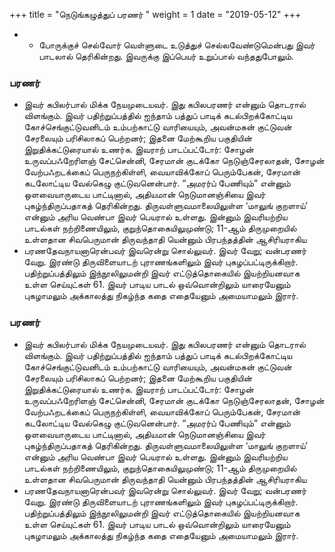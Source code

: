 ﻿+++
title = "நெடுங்கழுத்துப் பரணர்  "
weight = 1
date = "2019-05-12"
+++


- - போருக்குச் செல்வோர் வெள்ளுடை உடுத்துச் செல்லவேண்டுமென்பது இவர் பாடலால் தெரிகின்றது. இவருக்கு இப்பெயர் உறுப்பால் வந்ததுபோலும். 
### பரணர்  
- இவர் கபிலர்பால் மிக்க நேயமுடையவர். இது கபிலபரணர் என்னும் தொடரால் விளங்கும். இவர் பதிற்றுப்பத்தில் ஐந்தாம் பத்துப் பாடிக் கடல்பிறக்கோட்டிய கோச்செங்குட்டுவனிடம் உம்பற்காட்டு வாரியையும், அவன்மகன் குட்டுவன் சேரலையும் பரிசிலாகப் பெற்றனர்; இதனை மேற்கூறிய பகுதியின் இறுதிக்கட்டுரையால் உணர்க. இவராற் பாடப்பட்டோர்: சோழன் உருவப்பஃறேரிளஞ் சேட்சென்னி, சேரமான் குடக்கோ நெடுஞ்சேரலாதன், சோழன் வேற்பஃறடக்கைப் பெருநற்கிள்ளி, வையாவிக்கோப் பெரும்பேகன், சேரமான் கடலோட்டிய வேல்கெழு குட்டுவனென்பார். “அமரர்ப் பேணியும்” என்னும் ஒளவையாருடைய பாட்டினால், அதியமான் நெடுமானஞ்சியை இவர் புகழ்ந்திருப்பதாகத் தெரிகின்றது. திருவள்ளுவமாலையிலுள்ள ‘மாலுங் குறளாய்’ என்னும் அரிய வெண்பா இவர் பெயரால் உள்ளது. இன்னும் இவரியற்றிய பாடல்கள் நற்றிணையிலும், குறுந்தொகையிலுமுண்டு; 11-ஆம் திருமுறையில் உள்ளதான சிவபெருமான் திருவந்தாதி யென்னும் பிரபந்தத்தின் ஆசிரியராகிய 
-  பரணதேவநாயனாரென்பவர் இவரென்று சொல்லுவர். இவர் வேறு; வன்பரணர் வேறு. இரண்டு  திருவிளையாடற் புராணங்களிலும் இவர் புகழப்பட்டிருக்கிறார். பதிற்றுப்பத்திலும் இந்நூலிலுமன்றி இவர் எட்டுத்தொகையில் இயற்றியனவாக உள்ள செய்யுட்கள் 61. இவர் பாடிய பாடல் ஒவ்வொன்றிலும் யாரையேனும் புகழாமலும் அக்காலத்து நிகழ்ந்த கதை எதையேனும் அமையாமலும் இரார். 
  
### பரணர்  
- இவர் கபிலர்பால் மிக்க நேயமுடையவர். இது கபிலபரணர் என்னும் தொடரால் விளங்கும். இவர் பதிற்றுப்பத்தில் ஐந்தாம் பத்துப் பாடிக் கடல்பிறக்கோட்டிய கோச்செங்குட்டுவனிடம் உம்பற்காட்டு வாரியையும், அவன்மகன் குட்டுவன் சேரலையும் பரிசிலாகப் பெற்றனர்; இதனை மேற்கூறிய பகுதியின் இறுதிக்கட்டுரையால் உணர்க. இவராற் பாடப்பட்டோர்: சோழன் உருவப்பஃறேரிளஞ் சேட்சென்னி, சேரமான் குடக்கோ நெடுஞ்சேரலாதன், சோழன் வேற்பஃறடக்கைப் பெருநற்கிள்ளி, வையாவிக்கோப் பெரும்பேகன், சேரமான் கடலோட்டிய வேல்கெழு குட்டுவனென்பார். “அமரர்ப் பேணியும்” என்னும் ஒளவையாருடைய பாட்டினால், அதியமான் நெடுமானஞ்சியை இவர் புகழ்ந்திருப்பதாகத் தெரிகின்றது. திருவள்ளுவமாலையிலுள்ள ‘மாலுங் குறளாய்’ என்னும் அரிய வெண்பா இவர் பெயரால் உள்ளது. இன்னும் இவரியற்றிய பாடல்கள் நற்றிணையிலும், குறுந்தொகையிலுமுண்டு; 11-ஆம் திருமுறையில் உள்ளதான சிவபெருமான் திருவந்தாதி யென்னும் பிரபந்தத்தின் ஆசிரியராகிய 
-  பரணதேவநாயனாரென்பவர் இவரென்று சொல்லுவர். இவர் வேறு; வன்பரணர் வேறு. இரண்டு  திருவிளையாடற் புராணங்களிலும் இவர் புகழப்பட்டிருக்கிறார். பதிற்றுப்பத்திலும் இந்நூலிலுமன்றி இவர் எட்டுத்தொகையில் இயற்றியனவாக உள்ள செய்யுட்கள் 61. இவர் பாடிய பாடல் ஒவ்வொன்றிலும் யாரையேனும் புகழாமலும் அக்காலத்து நிகழ்ந்த கதை எதையேனும் அமையாமலும் இரார். 
